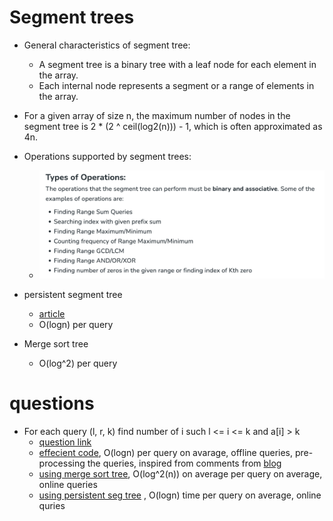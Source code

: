# Segment trees
- General characteristics of segment tree:
  - A segment tree is a binary tree with a leaf node for each element in the array.
  - Each internal node represents a segment or a range of elements in the array.
- For a given array of size n, the maximum number of nodes in the segment tree is 2 * (2 ^ ceil(log2(n))) - 1, which is often approximated as 4n.

- Operations supported by segment trees:
  - ![operations_supported_by_seg_tree.png](operations_supported_by_seg_tree.png)
- persistent segment tree
  - [article](https://www.geeksforgeeks.org/persistent-segment-tree-set-1-introduction/)
  - O(logn) per query
- Merge sort tree
  -  O(log^2) per query


# questions
- For each query (l, r, k) find number of i such l <= i <= k and a[i] > k
  - [question link](https://www.spoj.com/problems/KQUERY/)
  - [effecient code](kqueryEfficient.cpp), O(logn) per query on avarage, offline queries, pre-processing the queries, inspired from comments from [blog](https://codeforces.com/blog/entry/10183#comment-156355)
  - [using merge sort tree](kqueryMergeSortTree.cpp), O(log^2(n)) on average per query on average, online queries
  - [using persistent seg tree](kqueryPersistent.cpp) , O(logn) time per query on average, online quries
